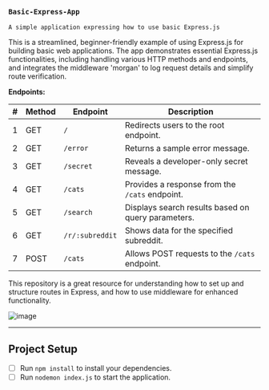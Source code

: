 ### ``Basic-Express-App``

``A simple application expressing how to use basic Express.js``

This is a streamlined, beginner-friendly example of using Express.js for building basic web applications. The app demonstrates essential Express.js functionalities, including handling various HTTP methods and endpoints, and integrates the middleware 'morgan' to log request details and simplify route verification.

**Endpoints:**

| #  | Method | Endpoint           | Description                                                                 |
|----|--------|---------------------|-----------------------------------------------------------------------------|
| 1  | GET    | `/`                | Redirects users to the root endpoint.                                       |
| 2  | GET    | `/error`           | Returns a sample error message.                                             |
| 3  | GET    | `/secret`          | Reveals a developer-only secret message.                                    |
| 4  | GET    | `/cats`            | Provides a response from the `/cats` endpoint.                              |
| 5  | GET    | `/search`          | Displays search results based on query parameters.                          |
| 6  | GET    | `/r/:subreddit`    | Shows data for the specified subreddit.                                     |
| 7  | POST   | `/cats`            | Allows POST requests to the `/cats` endpoint.                               |

This repository is a great resource for understanding how to set up and structure routes in Express, and how to use middleware for enhanced functionality.

![image](https://github.com/user-attachments/assets/a61802b4-0e4c-4806-b310-136be8dc7992)

-----
## Project Setup
- [ ] Run `npm install` to install your dependencies.
- [ ] Run `nodemon index.js` to start the application.
<br>

